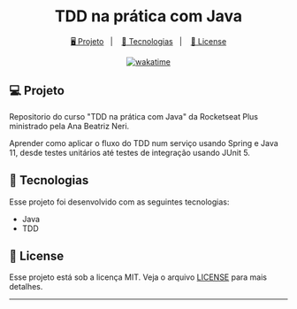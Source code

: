 <h1 align="center">
  TDD na prática com Java
</h1>

<p align="center">
  <a href="#-projeto">🖥️ Projeto</a>&nbsp;&nbsp;&nbsp;|&nbsp;&nbsp;&nbsp;
  <a href="#-tecnologias">🚀 Tecnologias</a>&nbsp;&nbsp;&nbsp;|&nbsp;&nbsp;&nbsp;
  <a href="#-license">📝 License</a>
</p>

<p align="center">
<a href="https://wakatime.com/badge/user/68660678-6b86-4b78-98df-f5f41a37e1bc/project/94d928a2-5aa3-42bd-b88c-6d662de8b8c0"><img src="https://wakatime.com/badge/user/68660678-6b86-4b78-98df-f5f41a37e1bc/project/94d928a2-5aa3-42bd-b88c-6d662de8b8c0.svg" alt="wakatime"></a>
</p>

## 💻 Projeto

Repositorio do curso "TDD na prática com Java" da Rocketseat Plus ministrado pela Ana Beatriz Neri.

Aprender como aplicar o fluxo do TDD num serviço usando Spring e Java 11, desde testes unitários até testes de integração usando JUnit 5.

## 🚀 Tecnologias

Esse projeto foi desenvolvido com as seguintes tecnologias:

- Java
- TDD

## 📝 License

Esse projeto está sob a licença MIT. Veja o arquivo [LICENSE](LICENSE) para mais detalhes.

---
